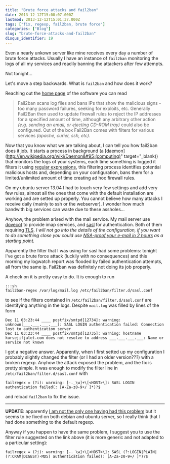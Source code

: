 ```yaml
---
title: "Brute force attacks and fail2ban"
date: 2013-12-12T15:00:07.000Z
lastmod: 2013-12-12T15:01:37.000Z
tags: ["fix, regexp, fail2ban, brute force"]
categories: ["Blog"]
slug: "brute-force-attacks-and-fail2ban"
disqus_identifier: 19
---
```


Even a nearly unkown server like mine receives every day a number of brute force attacks. Usually I have an instance of `fail2ban` monitoring the logs of all my services and readily banning the attackers after few attempts.

Not tonight... 

Let's move a step backwards. What is `fail2ban` and how does it work?

Reaching out the [home page](http://www.fail2ban.org) of the software you can read

> Fail2ban scans log files and bans IPs that show the malicious signs - too many password failures, seeking for exploits, etc. Generally Fail2Ban then used to update firewall rules to reject the IP addresses for a specified amount of time, although any arbitrary other action *(e.g. sending an email, or ejecting CD-ROM tray)* could also be configured. Out of the box Fail2Ban comes with filters for various services *(apache, curier, ssh, etc)*.

Now that you know what we are talking about, I can tell you how fail2ban does it job. It starts a process in background (a [daemon](http://en.wikipedia.org/wiki/Daemon&#95;(computing)" target="&#95;blank)) that monitors the logs of your systems, each time something is logged it filters it using [regular expressions](http://en.wikipedia.org/wiki/Regular_expression), this filtering process identifies potential malicious hosts and, depending on your configuration, bans them for a limited/unlimited amount of time creating ad hoc firewall rules.

On my ubuntu server 13.04 I had to touch very few settings and add very few rules, almost all the ones that come with the default installation are working and are setted up properly. You cannot believe how many attacks I receive daily (mainly to ssh or the webserver). I wonder how much bandwith big services can waste due to these assholes...

Anyhow, the problem arised with the mail service. My mail server use [dovecot](http://www.dovecot.org) to provide imap services, and [sasl](http://en.wikipedia.org/wiki/Simple_Authentication_and_Security_Layer) for authentication. Both of them requiring [TLS](http://it.wikipedia.org/wiki/Transport_Layer_Security). _I will not go into the details of the configuration, if you want to do something close you could use [NSA-proof your e-mail in 2 hours](http://sealedabstract.com/code/nsa-proof-your-e-mail-in-2-hours/) as a starting point._

Apparently the filter that I was using for sasl had some problems: tonight I've got a brute force attack (luckily with no consequences) and this morning my logwatch report was flooded by failed authentication attempts, all from the same ip. Fail2ban was definitely not doing its job properly.

A check on it is pretty easy to do. It is enough to run

    :::sh
    fail2ban-regex /var/log/mail.log /etc/fail2ban/filter.d/sasl.conf

to see if the filters contained in `/etc/fail2ban/filter.d/sasl.conf` are identifying anything in the logs. Despite `mail.log` was filled by lines of the form

    Dec 11 03:23:44 ____ postfix/smtpd[12734]: warning: unknown[___.___.___.___]: SASL LOGIN authentication failed: Connection lost to authentication server
    Dec 11 03:23:44 ____ postfix/smtpd[12735]: warning: hostname kursejifjalet.com does not resolve to address ___.___.___.___: Name or service not known

I got a negative answer. Apparently, when I first setted up my configuration I probably slightly changed the filter (or I had an older version???) with a broken regexp. Anyhow the attack exposed the problem, and the fix is pretty simple. It was enough to modify the filter line in `/etc/fail2ban/filter.d/sasl.conf` with 

    failregex = (?i): warning: [-._\w]+\[<HOST>\]: SASL LOGIN authentication failed(: [A-Za-z0-9+/ ]*)?$

and reload `fail2ban` to fix the issue.

* * * * * * 

**UPDATE**: apparently [I am not the only one having had this problem](http://www.howtoforge.com/forums/showthread.php?t=51349) but it seems to be fixed on both debian and ubuntu server, so I really think that I had done something to the default regexp.

Anyway if you happen to have the same problem, I suggest you to use the filter rule suggested on the link above (it is more generic and not adapted to a particular setting):

    failregex = (?i): warning: [-._\w]+\[<HOST>\]: SASL (?:LOGIN|PLAIN|(?:CRAM|DIGEST)-MD5) authentication failed(: [A-Za-z0-9+/ ]*)?$
